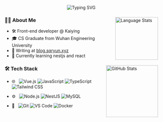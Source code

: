 <p align="center">
  <img src="https://readme-typing-svg.herokuapp.com?font=Mooli&pause=1000&color=fd8c73&width=240&height=30&lines=Nice+To+Meet+You+!!!" alt="Typing SVG" />
</p>

<div>
  <img height="140px" align="right" src="https://github-readme-stats.vercel.app/api/top-langs/?username=qiaorui-shi&layout=compact&langs_count=8&theme=buefy&title_color=fd8c73&text_color=333333&bg_color=ffffff&hide=html,css" alt="Language Stats" />
  
  ### 👦🏻 About Me
  - 🛠️ Front-end developer @ Kaiying  
  - 🎓 CS Graduate from Wuhan Engineering University  
  - 📝 Writing at [blog.sqryun.xyz](https://blog.sqryun.xyz/)
  - 🌱 Currently learning nestjs and react
</div>

<div>
  <img height="170px" align="right" src="https://github-readme-stats.vercel.app/api?username=qiaorui-shi&show_icons=true&theme=buefy&title_color=fd8c73&text_color=333333&bg_color=ffffff&icon_color=333333&include_all_commits=true" alt="GitHub Stats" />
  
  ### 🛠️ Tech Stack  
- 🌐 &nbsp;
  ![Vue.js](https://img.shields.io/badge/Vue.js-35495E?style=flat&logo=vuedotjs&logoColor=4FC08D)
  ![JavaScript](https://img.shields.io/badge/JavaScript-35495E?style=flat&logo=javascript&logoColor=F7DF1E)
  ![TypeScript](https://img.shields.io/badge/TypeScript-35495E?style=flat&logo=typescript&logoColor=3178C6)
  ![Tailwind CSS](https://img.shields.io/badge/Tailwind_CSS-35495E?style=flat&logo=tailwind-css&logoColor=06B6D4)

- ⚙️ &nbsp; 
  ![Node.js](https://img.shields.io/badge/Node.js-35495E?style=flat&logo=node.js&logoColor=339933)
  ![NestJS](https://img.shields.io/badge/NestJS-35495E?style=flat&logo=nestjs&logoColor=E0234E)
  ![MySQL](https://img.shields.io/badge/MySQL-35495E?style=flat&logo=mysql&logoColor=4479A1)
  
- 🔧 &nbsp;
  ![Git](https://img.shields.io/badge/Git-35495E?style=flat&logo=git&logoColor=F05032)
  ![VS Code](https://img.shields.io/badge/VS_Code-35495E?style=flat&logo=visual-studio-code&logoColor=007ACC)
  ![Docker](https://img.shields.io/badge/Docker-35495E?style=flat&logo=docker&logoColor=2496ED)
</div>
